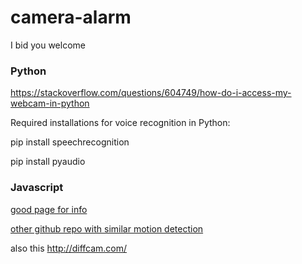 # camera-alarm

I bid you welcome

### Python

https://stackoverflow.com/questions/604749/how-do-i-access-my-webcam-in-python

Required installations for voice recognition in Python:

pip install speechrecognition

pip install pyaudio

### Javascript

[good page for info](https://codersblock.com/blog/motion-detection-with-javascript/)

[other github repo with similar motion detection](https://github.com/lonekorean/diff-cam-feed)

also this http://diffcam.com/
